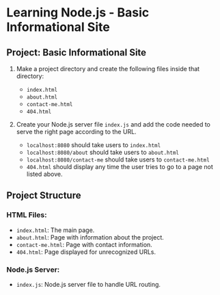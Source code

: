 <!-- Learning Node.js - Basic Informational Site README -->

# Learning Node.js - Basic Informational Site

## Project: Basic Informational Site

1. Make a project directory and create the following files inside that directory:
   - `index.html`
   - `about.html`
   - `contact-me.html`
   - `404.html`

2. Create your Node.js server file `index.js` and add the code needed to serve the right page according to the URL.
   - `localhost:8080` should take users to `index.html`
   - `localhost:8080/about` should take users to `about.html`
   - `localhost:8080/contact-me` should take users to `contact-me.html`
   - `404.html` should display any time the user tries to go to a page not listed above.

## Project Structure

### HTML Files:

- `index.html`: The main page.
- `about.html`: Page with information about the project.
- `contact-me.html`: Page with contact information.
- `404.html`: Page displayed for unrecognized URLs.

### Node.js Server:

- `index.js`: Node.js server file to handle URL routing.
